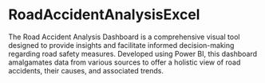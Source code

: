 # RoadAccidentAnalysisExcel
The Road Accident Analysis Dashboard is a comprehensive visual tool designed to provide insights and facilitate informed decision-making regarding road safety measures. Developed using Power BI, this dashboard amalgamates data from various sources to offer a holistic view of road accidents, their causes, and associated trends.
